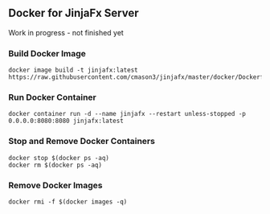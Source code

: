 ## Docker for JinjaFx Server

Work in progress - not finished yet

### Build Docker Image
```
docker image build -t jinjafx:latest https://raw.githubusercontent.com/cmason3/jinjafx/master/docker/Dockerfile
```

### Run Docker Container
```
docker container run -d --name jinjafx --restart unless-stopped -p 0.0.0.0:8080:8080 jinjafx:latest
```

### Stop and Remove Docker Containers
```
docker stop $(docker ps -aq)
docker rm $(docker ps -aq)
```

### Remove Docker Images
```
docker rmi -f $(docker images -q)
```
